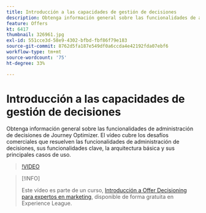 ```yaml
---
title: Introducción a las capacidades de gestión de decisiones
description: Obtenga información general sobre las funcionalidades de administración de decisiones de Journey Optimizer.
feature: Offers
kt: 6417
thumbnail: 326961.jpg
exl-id: 551cce3d-58e9-4302-bfbd-fbf86f79e183
source-git-commit: 8762d5fa187e549df0a6ccda4e42192fda07ebf6
workflow-type: tm+mt
source-wordcount: '75'
ht-degree: 33%

---
```


# Introducción a las capacidades de gestión de decisiones

Obtenga información general sobre las funcionalidades de administración de decisiones de Journey Optimizer. El vídeo cubre los desafíos comerciales que resuelven las funcionalidades de administración de decisiones, sus funcionalidades clave, la arquitectura básica y sus principales casos de uso.


>[!VIDEO](https://video.tv.adobe.com/v/326961?quality=12&learn=on)

>[!INFO]
>
> Este vídeo es parte de un curso, [Introducción a Offer Decisioning para expertos en marketing](https://experienceleague.adobe.com/?recommended=ExperiencePlatform-U-1-2020.1.offerdecisioning?lang=es), disponible de forma gratuita en Experience League.

